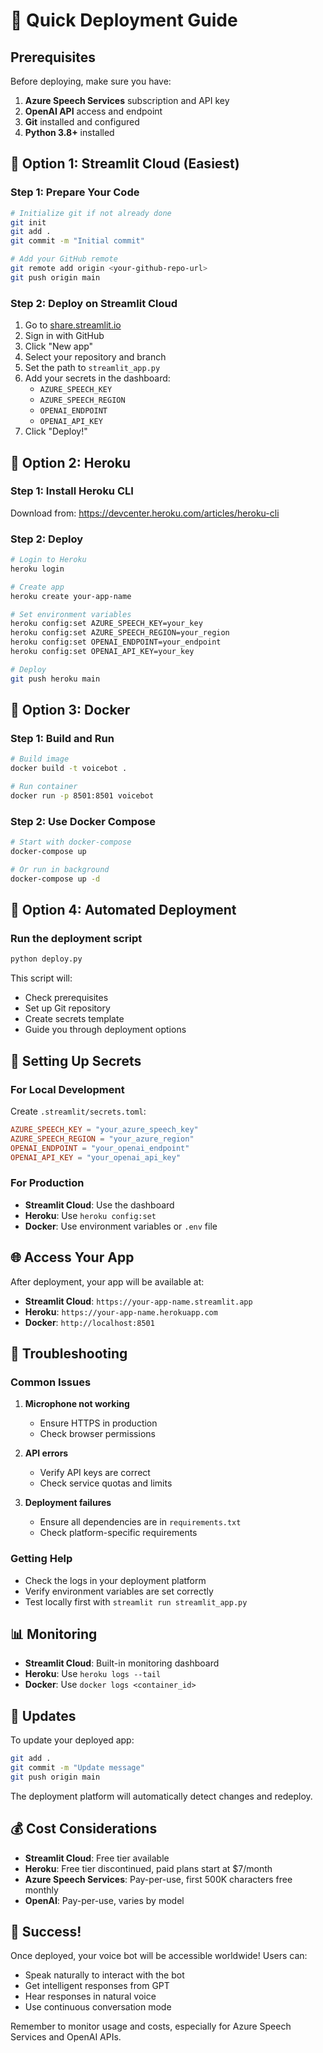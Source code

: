 # 🚀 Quick Deployment Guide

## Prerequisites

Before deploying, make sure you have:

1. **Azure Speech Services** subscription and API key
2. **OpenAI API** access and endpoint
3. **Git** installed and configured
4. **Python 3.8+** installed

## 🎯 Option 1: Streamlit Cloud (Easiest)

### Step 1: Prepare Your Code
```bash
# Initialize git if not already done
git init
git add .
git commit -m "Initial commit"

# Add your GitHub remote
git remote add origin <your-github-repo-url>
git push origin main
```

### Step 2: Deploy on Streamlit Cloud
1. Go to [share.streamlit.io](https://share.streamlit.io)
2. Sign in with GitHub
3. Click "New app"
4. Select your repository and branch
5. Set the path to `streamlit_app.py`
6. Add your secrets in the dashboard:
   - `AZURE_SPEECH_KEY`
   - `AZURE_SPEECH_REGION`
   - `OPENAI_ENDPOINT`
   - `OPENAI_API_KEY`
7. Click "Deploy!"

## 🎯 Option 2: Heroku

### Step 1: Install Heroku CLI
Download from: https://devcenter.heroku.com/articles/heroku-cli

### Step 2: Deploy
```bash
# Login to Heroku
heroku login

# Create app
heroku create your-app-name

# Set environment variables
heroku config:set AZURE_SPEECH_KEY=your_key
heroku config:set AZURE_SPEECH_REGION=your_region
heroku config:set OPENAI_ENDPOINT=your_endpoint
heroku config:set OPENAI_API_KEY=your_key

# Deploy
git push heroku main
```

## 🎯 Option 3: Docker

### Step 1: Build and Run
```bash
# Build image
docker build -t voicebot .

# Run container
docker run -p 8501:8501 voicebot
```

### Step 2: Use Docker Compose
```bash
# Start with docker-compose
docker-compose up

# Or run in background
docker-compose up -d
```

## 🎯 Option 4: Automated Deployment

### Run the deployment script
```bash
python deploy.py
```

This script will:
- Check prerequisites
- Set up Git repository
- Create secrets template
- Guide you through deployment options

## 🔐 Setting Up Secrets

### For Local Development
Create `.streamlit/secrets.toml`:
```toml
AZURE_SPEECH_KEY = "your_azure_speech_key"
AZURE_SPEECH_REGION = "your_azure_region"
OPENAI_ENDPOINT = "your_openai_endpoint"
OPENAI_API_KEY = "your_openai_api_key"
```

### For Production
- **Streamlit Cloud**: Use the dashboard
- **Heroku**: Use `heroku config:set`
- **Docker**: Use environment variables or `.env` file

## 🌐 Access Your App

After deployment, your app will be available at:
- **Streamlit Cloud**: `https://your-app-name.streamlit.app`
- **Heroku**: `https://your-app-name.herokuapp.com`
- **Docker**: `http://localhost:8501`

## 🐛 Troubleshooting

### Common Issues

1. **Microphone not working**
   - Ensure HTTPS in production
   - Check browser permissions

2. **API errors**
   - Verify API keys are correct
   - Check service quotas and limits

3. **Deployment failures**
   - Ensure all dependencies are in `requirements.txt`
   - Check platform-specific requirements

### Getting Help

- Check the logs in your deployment platform
- Verify environment variables are set correctly
- Test locally first with `streamlit run streamlit_app.py`

## 📊 Monitoring

- **Streamlit Cloud**: Built-in monitoring dashboard
- **Heroku**: Use `heroku logs --tail`
- **Docker**: Use `docker logs <container_id>`

## 🔄 Updates

To update your deployed app:
```bash
git add .
git commit -m "Update message"
git push origin main
```

The deployment platform will automatically detect changes and redeploy.

## 💰 Cost Considerations

- **Streamlit Cloud**: Free tier available
- **Heroku**: Free tier discontinued, paid plans start at $7/month
- **Azure Speech Services**: Pay-per-use, first 500K characters free monthly
- **OpenAI**: Pay-per-use, varies by model

## 🎉 Success!

Once deployed, your voice bot will be accessible worldwide! Users can:
- Speak naturally to interact with the bot
- Get intelligent responses from GPT
- Hear responses in natural voice
- Use continuous conversation mode

Remember to monitor usage and costs, especially for Azure Speech Services and OpenAI APIs.
